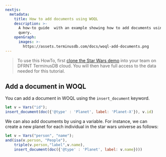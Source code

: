 ```yaml
---
nextjs:
  metadata:
    title: How to add documents using WOQL
    description: >-
      A how-to guide  with an example showing how to add documents using a WOQL
      query.
    openGraph:
      images: >-
        https://assets.terminusdb.com/docs/woql-add-documents.png
---
```


> To use this HowTo, first [clone the Star Wars demo](/docs/clone-a-demo-terminuscms-project/) into your team on DFRNT TerminusDB cloud. You will then have full access to the data needed for this tutorial.

## Add a document in WOQL

You can add a document in WOQL using the `insert_document` keyword.

```javascript
let v = Vars("id");
insert_document(doc({'@type' : 'Planet', label: 'Planet-X'}), v.id)
```

We can also add documents by using a variable. For instance, we can create a new planet for each individual in the star wars universe as follows:

```javascript
let v = Vars("person", "name");
and(isa(v.person, "People"),
    triple(v.person,"label",v.name),
    insert_document(doc({'@type' : 'Planet', label: v.name})))
```
